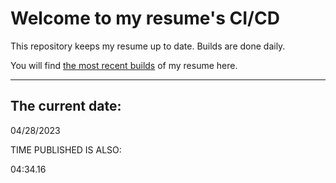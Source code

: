 # Welcome to my resume's CI/CD
This repository keeps my resume up to date. Builds are done daily.
  
You will find [the most recent builds](output/) of my resume here.
* * *
 
## The current date:  
 04/28/2023 
   
  
  
 TIME PUBLISHED IS ALSO: 
  
 04:34.16 
  
  
